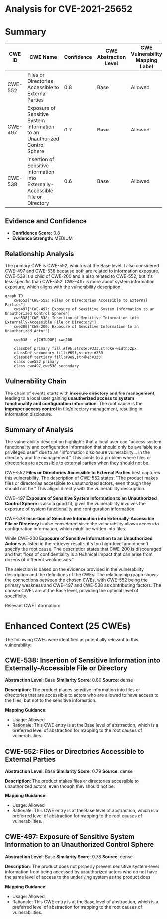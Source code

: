 # Analysis for CVE-2021-25652

# Summary
| CWE ID | CWE Name | Confidence | CWE Abstraction Level | CWE Vulnerability Mapping Label | CWE-Vulnerability Mapping Notes |
|---|---|---|---|---|---|
| CWE-552 | Files or Directories Accessible to External Parties | 0.8 | Base | Allowed | Primary CWE |
| CWE-497 | Exposure of Sensitive System Information to an Unauthorized Control Sphere | 0.7 | Base | Allowed | Secondary Candidate |
| CWE-538 | Insertion of Sensitive Information into Externally-Accessible File or Directory | 0.6 | Base | Allowed | Secondary Candidate |

## Evidence and Confidence

*   **Confidence Score:** 0.8
*   **Evidence Strength:** MEDIUM

## Relationship Analysis
The primary CWE is CWE-552, which is at the Base level. I also considered CWE-497 and CWE-538 because both are related to information exposure. CWE-538 is a child of CWE-200 and is also related to CWE-552, but it's less specific than CWE-552. CWE-497 is more about system information exposure, which aligns with the vulnerability description.

```mermaid
graph TD
    cwe552["CWE-552: Files or Directories Accessible to External Parties"]
    cwe497["CWE-497: Exposure of Sensitive System Information to an Unauthorized Control Sphere"]
    cwe538["CWE-538: Insertion of Sensitive Information into Externally-Accessible File or Directory"]
    cwe200["CWE-200: Exposure of Sensitive Information to an Unauthorized Actor"]
    
    cwe538 -->|CHILDOF| cwe200
    
    classDef primary fill:#f96,stroke:#333,stroke-width:2px
    classDef secondary fill:#69f,stroke:#333
    classDef tertiary fill:#9e9,stroke:#333
    class cwe552 primary
    class cwe497,cwe538 secondary
```

## Vulnerability Chain
The chain of events starts with **insecure directory and file management**, leading to a local user gaining **unauthorized access to system functionality and configuration information**. The root cause is the **improper access control** in file/directory management, resulting in information disclosure.

## Summary of Analysis
The vulnerability description highlights that a local user can "access system functionality and configuration information that should only be available to a privileged user" due to an "information disclosure vulnerability... in the directory and file management." This points to a problem where files or directories are accessible to external parties when they should not be.

CWE-552 **Files or Directories Accessible to External Parties** best captures this vulnerability. The description of CWE-552 states: "The product makes files or directories accessible to unauthorized actors, even though they should not be." This aligns directly with the vulnerability description.

CWE-497 **Exposure of Sensitive System Information to an Unauthorized Control Sphere** is also a good fit, given the vulnerability involves the exposure of system functionality and configuration information.

CWE-538 **Insertion of Sensitive Information into Externally-Accessible File or Directory** is also considered since the vulnerability allows access to configuration information, which might be written into files.

While CWE-200 **Exposure of Sensitive Information to an Unauthorized Actor** was listed in the retriever results, it's too high-level and doesn't specify the root cause. The description states that CWE-200 is discouraged and that "loss of confidentiality is a technical impact that can arise from dozens of different weaknesses."

The selection is based on the evidence provided in the vulnerability description and the definitions of the CWEs. The relationship graph shows the connections between the chosen CWEs, with CWE-552 being the primary weakness and CWE-497 and CWE-538 as contributing factors. The chosen CWEs are at the Base level, providing the optimal level of specificity.

Relevant CWE Information:

# Enhanced Context (25 CWEs)
The following CWEs were identified as potentially relevant to this vulnerability:

## CWE-538: Insertion of Sensitive Information into Externally-Accessible File or Directory
**Abstraction Level**: Base
**Similarity Score**: 0.80
**Source**: dense

**Description**:
The product places sensitive information into files or directories that are accessible to actors who are allowed to have access to the files, but not to the sensitive information.

**Mapping Guidance**:
- Usage: Allowed
- Rationale: This CWE entry is at the Base level of abstraction, which is a preferred level of abstraction for mapping to the root causes of vulnerabilities.

## CWE-552: Files or Directories Accessible to External Parties
**Abstraction Level**: Base
**Similarity Score**: 0.79
**Source**: dense

**Description**:
The product makes files or directories accessible to unauthorized actors, even though they should not be.

**Mapping Guidance**:
- Usage: Allowed
- Rationale: This CWE entry is at the Base level of abstraction, which is a preferred level of abstraction for mapping to the root causes of vulnerabilities.

## CWE-497: Exposure of Sensitive System Information to an Unauthorized Control Sphere
**Abstraction Level**: Base
**Similarity Score**: 0.78
**Source**: dense

**Description**:
The product does not properly prevent sensitive system-level information from being accessed by unauthorized actors who do not have the same level of access to the underlying system as the product does.

**Mapping Guidance**:
- Usage: Allowed
- Rationale: This CWE entry is at the Base level of abstraction, which is a preferred level of abstraction for mapping to the root causes of vulnerabilities.